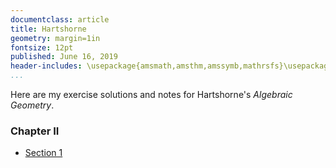 ```yaml
---
documentclass: article
title: Hartshorne
geometry: margin=1in
fontsize: 12pt
published: June 16, 2019
header-includes: \usepackage{amsmath,amsthm,amssymb,mathrsfs}\usepackage[all]{xy}
...
```


Here are my exercise solutions and notes for Hartshorne's *Algebraic Geometry*.

### Chapter II

 - [Section 1](/pages/hartshorne_II-1.html)
